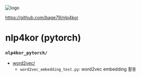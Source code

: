 ![logo](https://github.com/bage79/nlp4kor/raw/master/ipynb/img/nlp4kor.png)

https://github.com/bage79/nlp4kor

# nlp4kor (pytorch)

### `nlp4kor_pytorch/`
- [word2vec/](https://github.com/bage79/nlp4kor-pytorch/blob/master/nlp4kor_pytorch/word2vec/README.md)
    - `word2vec_embedding_test.py`: word2vec embedding 활용

